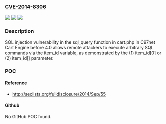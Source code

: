 ### [CVE-2014-8306](https://cve.mitre.org/cgi-bin/cvename.cgi?name=CVE-2014-8306)
![](https://img.shields.io/static/v1?label=Product&message=n%2Fa&color=blue)
![](https://img.shields.io/static/v1?label=Version&message=n%2Fa&color=blue)
![](https://img.shields.io/static/v1?label=Vulnerability&message=n%2Fa&color=brighgreen)

### Description

SQL injection vulnerability in the sql_query function in cart.php in C97net Cart Engine before 4.0 allows remote attackers to execute arbitrary SQL commands via the item_id variable, as demonstrated by the (1) item_id[0] or (2) item_id[] parameter.

### POC

#### Reference
- http://seclists.org/fulldisclosure/2014/Sep/55

#### Github
No GitHub POC found.

